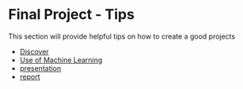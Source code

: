 # <i class="fas fa-layer-group fa-fw"></i> Final Project - Tips

This section will provide helpful tips on how to create a good projects

- [Discover](discovery.md)
- [Use of Machine Learning](ML.md)
- [presentation](presentations.md)
- [report](report.md)